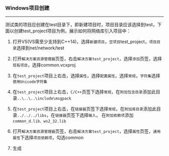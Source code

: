 ### Windows项目创建
--------------------------------------------------

测试类的项目应创建在test目录下，即新建项目时，项目目录应该选择到test，下面以创建test_project项目为例，展示如何将网络库引入项目中：

1. 打开VS(VS需至少支持到C++14)，选择`新建项目`，`空项目`test_project，`项目目录`选择到net/network/test

2. 打开`解决方案资源管理器`页签，右击`解决方案test_project`，选择`添加`页签，选择`现有项目`，选择common.vcxproj

3. 在`test_project`项目上右击，选择`属性`，选择`配置属性`，选择`常规`，`字符集`选择`使用Unicode字符集`

4. 在`test_project`项目上右击，`C/C++`页签下选择`常规`，在`附加包含目录`添加此目录`..\..\..\include\msgpack`

5. 在`test_project`项目上右击，在`链接器`页签下选择`常规`，在`附加库目录`添加此目录`../../../libs`，在`链接器`页签下选择`输入`，
在`附加依赖项`添加`common_d.lib、ws2_32.lib`

6. 打开`解决方案资源管理器`页签，右击`解决方案test_project`，选择`属性`页签，`通用属性`下选择`项目依赖项`，勾选common

7. 生成